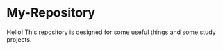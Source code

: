 # My-Repository

Hello!
This repository is designed for some useful things and some study projects.
